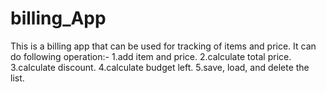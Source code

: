 # billing_App

This is a billing app that can be used for tracking of items and price.
It can do following operation:-
1.add item and price.
2.calculate total price.
3.calculate discount.
4.calculate budget left.
5.save, load, and delete the list.
